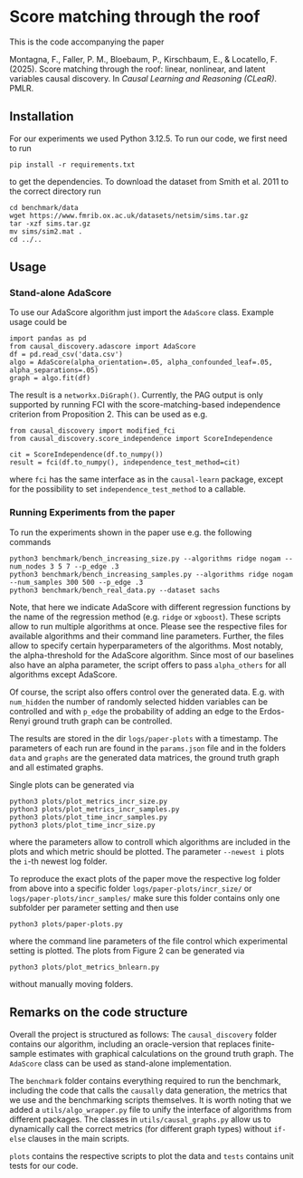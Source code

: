 # Score matching through the roof

This is the code accompanying the paper 

Montagna, F., Faller, P. M., Bloebaum, P., Kirschbaum, E., & Locatello, F. (2025). Score matching through the roof: linear, nonlinear, and latent variables causal discovery. In _Causal Learning and Reasoning (CLeaR)_. PMLR.

## Installation
For our experiments we used Python 3.12.5.
To run our code, we first need to run

    pip install -r requirements.txt

to get the dependencies.
To download the dataset from Smith et al. 2011 to the correct directory run

    cd benchmark/data
    wget https://www.fmrib.ox.ac.uk/datasets/netsim/sims.tar.gz
    tar -xzf sims.tar.gz
    mv sims/sim2.mat .
    cd ../..

## Usage

### Stand-alone AdaScore

To use our AdaScore algorithm just import the `AdaScore` class. Example usage could be

    import pandas as pd
    from causal_discovery.adascore import AdaScore 
    df = pd.read_csv('data.csv')
    algo = AdaScore(alpha_orientation=.05, alpha_confounded_leaf=.05, alpha_separations=.05)
    graph = algo.fit(df)

The result is a `networkx.DiGraph()`.
Currently, the PAG output is only supported by running FCI with the score-matching-based independence criterion from Proposition 2.
This can be used as e.g.

    
    from causal_discovery import modified_fci
    from causal_discovery.score_independence import ScoreIndependence

    cit = ScoreIndependence(df.to_numpy())
    result = fci(df.to_numpy(), independence_test_method=cit)

where `fci` has the same interface as in the `causal-learn` package, except for the possibility to set `independence_test_method` to a callable.

### Running Experiments from the paper

To run the experiments shown in the paper use e.g. the following commands

    python3 benchmark/bench_increasing_size.py --algorithms ridge nogam --num_nodes 3 5 7 --p_edge .3
    python3 benchmark/bench_increasing_samples.py --algorithms ridge nogam --num_samples 300 500 --p_edge .3
    python3 benchmark/bench_real_data.py --dataset sachs

Note, that here we indicate AdaScore with different regression functions by the name of the regression method (e.g. `ridge` or `xgboost`).
These scripts allow to run multiple algorithms at once.
Please see the respective files for available algorithms and their command line parameters.
Further, the files allow to specify certain hyperparameters of the algorithms.
Most notably, the alpha-threshold for the AdaScore algorithm.
Since most of our baselines also have an alpha parameter, the script offers to pass `alpha_others` for all algorithms
except AdaScore.

Of course, the script also offers control over the generated data.
E.g. with `num_hidden` the number of randomly selected hidden variables can be controlled and with `p_edge` the
probability of adding an edge to the Erdos-Renyi ground truth graph can be controlled.

The results are stored in the dir `logs/paper-plots` with a timestamp.
The parameters of each run are found in the `params.json` file and in the folders `data` and `graphs` are the generated
data matrices, the ground truth graph and all estimated graphs.

Single plots can be generated via

    python3 plots/plot_metrics_incr_size.py
    python3 plots/plot_metrics_incr_samples.py
    python3 plots/plot_time_incr_samples.py
    python3 plots/plot_time_incr_size.py

where the parameters allow to controll which algorithms are included in the plots and which metric should be plotted.
The parameter `--newest i` plots the `i`-th newest log folder.

To reproduce the exact plots of the paper move the respective log folder from above into a specific folder  `logs/paper-plots/incr_size/` or  `logs/paper-plots/incr_samples/` make sure this folder contains only one subfolder per parameter
setting and then use

    python3 plots/paper-plots.py

where the command line parameters of the file control which experimental setting is plotted.
The plots from Figure 2 can be generated via

    python3 plots/plot_metrics_bnlearn.py 

without manually moving folders.

## Remarks on the code structure

Overall the project is structured as follows:
The `causal_discovery` folder contains our algorithm, including an oracle-version that replaces finite-sample estimates
with graphical calculations on the ground truth graph.
The `AdaScore` class can be used as stand-alone implementation.

The `benchmark` folder contains everything required to run the benchmark, including the code that calls the `causally`
data generation, the metrics that we use and the benchmarking scripts themselves.
It is worth noting that we added a `utils/algo_wrapper.py` file to unify the interface of algorithms from different
packages.
The classes in `utils/causal_graphs.py` allow us to dynamically call the correct metrics (for different graph types)
without `if-else` clauses in the main scripts.

`plots` contains the respective scripts to plot the data and `tests` contains unit tests for our code.



